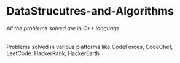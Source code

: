 # DataStrucutres-and-Algorithms
###### All the problems solved are in C++ language.
Problems solved in various platforms like CodeForces, CodeChef, LeetCode. HackerRank, HackerEarth
